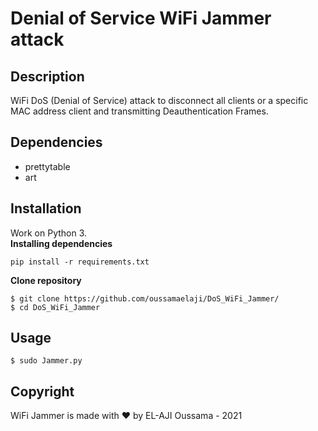 # Denial of Service WiFi Jammer attack
## Description
WiFi DoS (Denial of Service) attack to disconnect all clients or a specific MAC address client and transmitting Deauthentication Frames.
## Dependencies
- prettytable
- art
## Installation
Work on Python 3.<br>
**Installing dependencies**
```
pip install -r requirements.txt
```
**Clone repository**
```
$ git clone https://github.com/oussamaelaji/DoS_WiFi_Jammer/
$ cd DoS_WiFi_Jammer
```
## Usage
```
$ sudo Jammer.py
```
## Copyright
WiFi Jammer is made with ❤️ by EL-AJI Oussama - 2021
